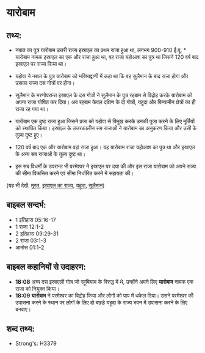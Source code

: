 # यारोबाम #

## तथ्य: ##

* नबात का पुत्र यारोबाम उत्तरी राज्य इस्राएल का प्रथम राजा हुआ था, लगभग 900-910 ई.पू. * यारोबाम नामक इस्राएल का एक और राजा हुआ था, वह राजा यहोआश का पुत्र था जिसने 120 वर्ष बाद इस्राएल पर राज्य किया था।

* यहोवा ने नबात के पुत्र यारोबाम को भविष्यद्वाणी में कहा था कि वह सुलैमान के बाद राजा होगा और उसका राज्य दस गोत्रों पर होगा।
* सुलैमान के मरणोपरान्त इस्राएल के दस गोत्रों ने सुलैमान के पुत्र रहबाम से विद्रोह करके यारोबाम को अपना राजा घोषित कर दिया। अब रहबाम केवल दक्षिण के दो गोत्रों, यहूदा और बिन्यामीन क्षेत्रों का ही राजा रह गया था।
* यारोबाम एक दुष्ट राजा हुआ जिसने प्रजा को यहोवा से विमुख करके उनकी पूजा करने के लिए मूर्तियों को स्थापित किया। इस्राएल के उत्तरकालीन सब राजाओं ने यारोबाम का अनुकरण किया और उसी के तुल्य दुष्ट हुए।
* 120 वर्ष बाद एक और यारोबाम वहां राजा हुआ। यह यारोबाम राजा यहोआश का पुत्र था और इस्राएल के अन्य सब राजाओं के तुल्य दुष्ट था।
* इस सब विधर्मों के उपरान्त भी परमेश्वर ने इस्राएल पर दया की और इस राजा यारोबाम को अपने राज्य की सीमा विकसित करने एवं सीमा निर्धारित करने में सहायता की।

(यह भी देखें: [मूरत](../idol.md), [इस्राएल का राज्य](../kingdomofisrael.md), [यहूदा](../kingdomofjudah.md), [सुलैमान](../solomon.md))

## बाइबल सन्दर्भ: ##

* 1 इतिहास 05:16-17
* 1 राजा 12:1-2
* 2 इतिहास 09:29-31
* 2 राजा 03:1-3
* आमोस 01:1-2

## बाइबल कहानियों से उदाहरण: ##

* __18:08__ अन्य दस इस्राएली गोत्र जो रहूबियाम के विरुद्ध में थे, उन्होंने अपने लिए __यारोबाम__ नामक एक राजा को नियुक्त किया।
* __18:09__ __यारोबाम__ ने परमेश्वर का विद्रोह किया और लोगों को पाप में धकेल दिया। उसने परमेश्वर की उपासना करने के स्थान पर लोगों के लिए दो बछड़े यहूदा के राज्य भवन में उपासना करने के लिए बनवाए।

## शब्द तथ्य: ##

* Strong's: H3379
